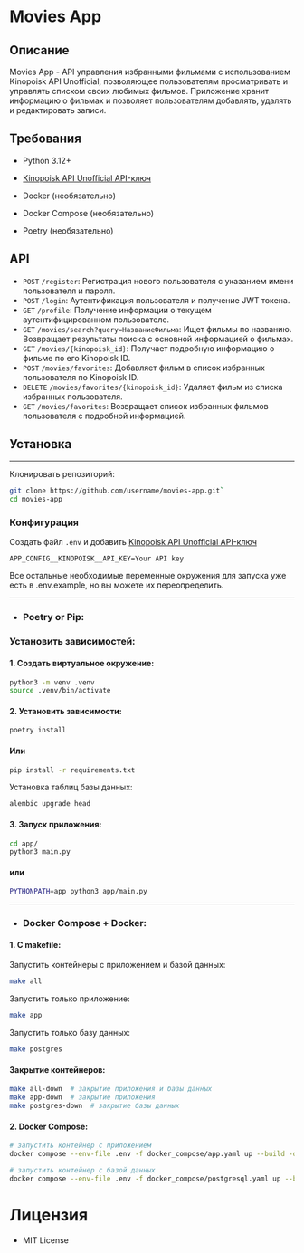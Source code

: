 # Movies App

## Описание

Movies App - API управления избранными фильмами с использованием Kinopoisk API Unofficial, позволяющее пользователям просматривать и управлять списком своих любимых фильмов.
Приложение хранит информацию о фильмах и позволяет пользователям добавлять, удалять и редактировать записи.

## Требования

- Python 3.12+
- [Kinopoisk API Unofficial API-ключ](https://kinopoiskapiunofficial.tech/)


- Docker (необязательно)
- Docker Compose (необязательно)
- Poetry (необязательно)

## API

- `POST` `/register`: Регистрация нового пользователя с указанием имени пользователя и пароля.
- `POST` `/login`: Аутентификация пользователя и получение JWT токена.
- `GET` `/profile`: Получение информации о текущем аутентифицированном пользователе.
- `GET` `/movies/search?query=НазваниеФильма`: Ищет фильмы по названию. Возвращает результаты поиска с основной информацией о фильмах.
- `GET` `/movies/{kinopoisk_id}`: Получает подробную информацию о фильме по его Kinopoisk ID.
- `POST` `/movies/favorites`: Добавляет фильм в список избранных пользователя по Kinopoisk ID.
- `DELETE` `/movies/favorites/{kinopoisk_id}`: Удаляет фильм из списка избранных пользователя.
- `GET` `/movies/favorites`: Возвращает список избранных фильмов пользователя с подробной информацией.
    

## Установка

---

Клонировать репозиторий: 
``` bash
git clone https://github.com/username/movies-app.git`
cd movies-app
```

### Конфигурация

Создать файл `.env` и добавить [Kinopoisk API Unofficial API-ключ](https://kinopoiskapiunofficial.tech/)
```jsunicoderegexp
APP_CONFIG__KINOPOISK__API_KEY=Your API key
```

Все остальные необходимые переменные окружения для запуска уже есть в .env.example, но вы можете их переопределить.


---

+ ### Poetry or Pip:

 ### Установить зависимостей: 

#### 1. Создать виртуальное окружение:
```bash
python3 -m venv .venv
source .venv/bin/activate
```

#### 2. Установить зависимости:


``` bash
poetry install
```

#### Или

``` bash
pip install -r requirements.txt
```
Установка таблиц базы данных:

```bash
alembic upgrade head
```

#### 3. Запуск приложения: 

```bash
cd app/
python3 main.py
```
#### или

```bash
PYTHONPATH=app python3 app/main.py
```
___

+ ### Docker Compose + Docker:



#### 1. C makefile:


Запустить контейнеры с приложением и базой данных:

```bash
make all
```

Запустить только приложение:

```bash
make app
```

Запустить только базу данных:

```bash
make postgres
```

#### Закрытие контейнеров:

```bash
make all-down  # закрытие приложения и базы данных
make app-down  # закрытие приложения
make postgres-down  # закрытие базы данных
```

#### 2. Docker Compose:

```bash
# запустить контейнер с приложением
docker compose --env-file .env -f docker_compose/app.yaml up --build -d

# запустить контейнер с базой данных
docker compose --env-file .env -f docker_compose/postgresql.yaml up --build -d
```



# Лицензия

- MIT License

